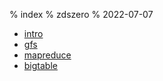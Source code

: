 % index
% zdszero
% 2022-07-07

* [intro](./intro.md)
* [gfs](./gfs.md)
* [mapreduce](./mapreduce.md)
* [bigtable](./bigtable.md)
